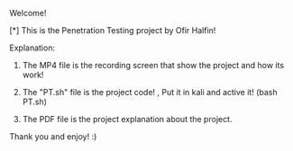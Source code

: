Welcome!

[*] This is the Penetration Testing project by Ofir Halfin!

Explanation:

1) The MP4 file is the recording screen that show the project and how its work!

2) The "PT.sh" file is the project code! , Put it in kali and active it! (bash PT.sh)

3) The PDF file is the project explanation about the project.

Thank you and enjoy! :)
